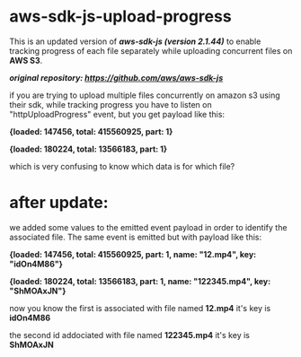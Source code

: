 # aws-sdk-js-upload-progress
This is an updated version of ***aws-sdk-js (version 2.1.44)*** to enable tracking progress of each file separately while uploading concurrent files on **AWS S3**.

***original repository: https://github.com/aws/aws-sdk-js***


if you are trying to upload multiple files concurrently on amazon s3 using their sdk, while tracking progress you have to listen on "httpUploadProgress" event, but you get payload like this:

**{loaded: 147456, total: 415560925, part: 1}**

**{loaded: 180224, total: 13566183, part: 1}**

which is very confusing to know which data is for which file?

after update:
=============
we added some values to the emitted event payload in order to identify the associated file. The same event is emitted but with payload like this:

**{loaded: 147456, total: 415560925, part: 1, name: "12.mp4", key: "idOn4M86"}**

**{loaded: 180224, total: 13566183, part: 1, name: "122345.mp4", key: "ShMOAxJN"}**

now you know the first is associated with file named **12.mp4** it's key is **idOn4M86**

the second id addociated with  file named **122345.mp4** it's key is **ShMOAxJN**
